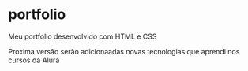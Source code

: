 # portfolio

Meu portfolio desenvolvido com HTML e CSS


Proxima versão serão adicionaadas novas tecnologias que aprendi nos cursos da Alura